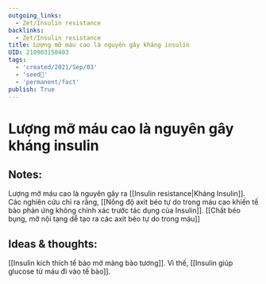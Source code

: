 ```yaml
---
outgoing_links:
  - Zet/Insulin resistance
backlinks:
  - Zet/Insulin resistance
title: Lượng mỡ máu cao là nguyên gây kháng insulin
UID: 210903150403
tags:
  - 'created/2021/Sep/03'
  - 'seed🥜'
  - 'permanent/fact'
publish: True
---
```

# Lượng mỡ máu cao là nguyên gây kháng insulin

## Notes:
Lượng mỡ máu cao là nguyên gây ra [[Insulin resistance|Kháng Insulin]]. Các nghiên cứu chỉ ra rằng, [[Nồng độ axit béo tự do trong máu cao khiến tế bào phản ứng không chính xác trước tác dụng của Insulin]]. [[Chất béo bụng, mỡ nội tạng dễ tạo ra các axit béo tự do trong máu]]

## Ideas & thoughts:
[[Insulin kích thích tế bào mở màng bào tương]]. Vì thế, [[Insulin giúp glucose từ máu đi vào tế bào]].
